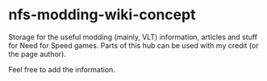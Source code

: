 # nfs-modding-wiki-concept
Storage for the useful modding (mainly, VLT) information, articles and stuff for Need for Speed games.
Parts of this hub can be used with my credit (or the page author).

Feel free to add the information.
